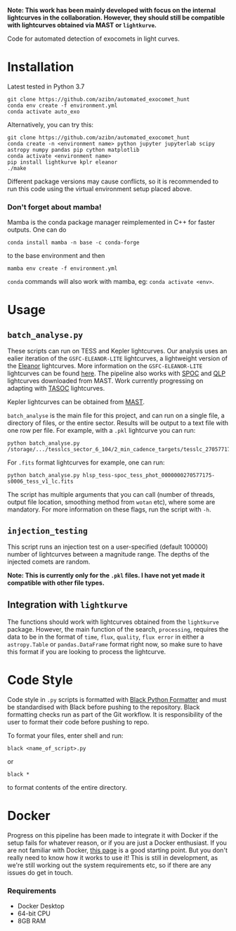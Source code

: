 **Note: This work has been mainly developed with focus on the internal lightcurves in the collaboration. However, they should still be compatible with lightcurves obtained via MAST or `lightkurve`.**

Code for automated detection of exocomets in light curves.

# Installation

Latest tested in Python 3.7
	
	git clone https://github.com/azibn/automated_exocomet_hunt
	conda env create -f environment.yml
	conda activate auto_exo

Alternatively, you can try this:

	git clone https://github.com/azibn/automated_exocomet_hunt
	conda create -n <environment name> python jupyter jupyterlab scipy astropy numpy pandas pip cython matplotlib
	conda activate <environment name>
	pip install lightkurve kplr eleanor
	./make
 
Different package versions may cause conflicts, so it is recommended to run this code using the virtual environment setup placed above. 

### Don't forget about mamba!

Mamba is the conda package manager reimplemented in C++ for faster outputs. One can do

```conda install mamba -n base -c conda-forge```

to the base environment and then 

```mamba env create -f environment.yml```

`conda` commands will also work with mamba, eg: `conda activate <env>`.

# Usage

## `batch_analyse.py`

These scripts can run on TESS and Kepler lightcurves. Our analysis uses an ealier iteration of the `GSFC-ELEANOR-LITE` lightcurves, a lightweight version of the [Eleanor](https://ui.adsabs.harvard.edu/abs/2019PASP..131i4502F/abstract) lightcurves. More information on the `GSFC-ELEANOR-LITE` lightcurves can be found [here](https://archive.stsci.edu/hlsp/gsfc-eleanor-lite). The pipeline also works with [SPOC](https://ui.adsabs.harvard.edu/abs/2020RNAAS...4..201C/abstract) and [QLP](https://ui.adsabs.harvard.edu/abs/2020RNAAS...4..204H/abstract) lightcurves downloaded from MAST. Work currently progressing on adapting with [TASOC](https://ui.adsabs.harvard.edu/abs/2019AAS...23320207B/abstract) lightcurves.

Kepler lightcurves can be obtained from [MAST](https://archive.stsci.edu/kepler/). 

`batch_analyse` is the main file for this project, and can run on a single file, a directory of files, or the entire sector. Results will be output to a text file with one row per file. For example, with a `.pkl` lightcurve you can run:

    python batch_analyse.py /storage/.../tesslcs_sector_6_104/2_min_cadence_targets/tesslc_270577175.pkl

For `.fits` format lightcurves for example, one can run:

    python batch_analyse.py hlsp_tess-spoc_tess_phot_0000000270577175-s0006_tess_v1_lc.fits
    
The script has multiple arguments that you can call (number of threads, output file location, smoothing method from `wotan` etc), where some are mandatory. For more information on these flags, run the script with `-h`.

## `injection_testing`

This script runs an injection test on a user-specified (default 100000) number of lightcurves between a magnitude range. The depths of the injected comets are random. 

**Note: This is currently only for the `.pkl` files. I have not yet made it compatible with other file types.**

## Integration with `lightkurve`

The functions should work with lightcurves obtained from the `lightkurve` package. However, the main function of the search, `processing`, requires the data to be in the format of `time`, `flux`, `quality`, `flux error` in either a `astropy.Table` or `pandas.DataFrame` format right now, so make sure to have this format if you are looking to process the lightcurve.

# Code Style
Code style in `.py` scripts is formatted with [Black Python Formatter](https://black.readthedocs.io/en/stable/index.html) and must be standardised with Black before pushing to the repository. Black formatting checks run as part of the Git workflow. It is responsibility of the user to format their code before pushing to repo.

To format your files, enter shell and run:

`black <name_of_script>.py`

or

`black *`

to format contents of the entire directory.

# Docker

Progress on this pipeline has been made to integrate it with Docker if the setup fails for whatever reason, or if you are just a Docker enthusiast. If you are not familiar with Docker, [this page](https://www.docker.com/resources/what-container) is a good starting point. But you don't really need to know how it works to use it! This is still in development, as we're still working out the system requirements etc, so if there are any issues do get in touch. 

### Requirements
- Docker Desktop 
- 64-bit CPU
- 8GB RAM
